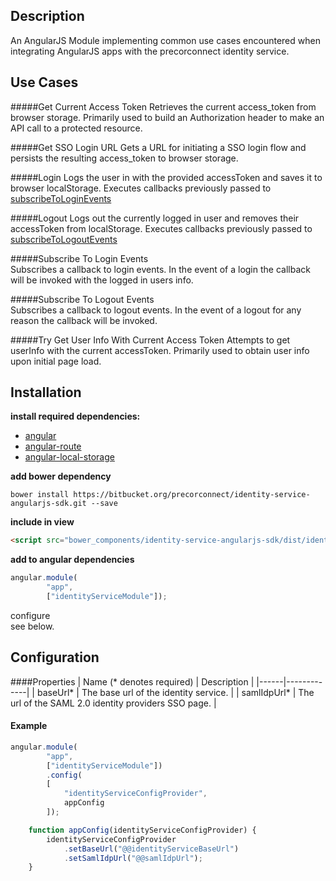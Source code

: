 ## Description
An AngularJS Module implementing common use cases encountered when integrating AngularJS apps
 with the precorconnect identity service.

## Use Cases
#####Get Current Access Token
Retrieves the current access_token from browser storage. Primarily used to build an 
Authorization header to make an API call to a protected resource. 

#####Get SSO Login URL
Gets a URL for initiating a SSO login flow and persists the resulting access_token to browser storage.

#####Login
Logs the user in with the provided accessToken and saves it to browser localStorage. 
Executes callbacks previously passed to [subscribeToLoginEvents](#subscribetologinevents)

#####Logout
Logs out the currently logged in user and removes their accessToken from localStorage. 
Executes callbacks previously passed to [subscribeToLogoutEvents](#subscribetologoutevents)

#####Subscribe To Login Events  
Subscribes a callback to login events. In the event of a login the callback will be invoked
with the logged in users info.

#####Subscribe To Logout Events  
Subscribes a callback to logout events. In the event of a logout for any reason the callback
will be invoked.

#####Try Get User Info With Current Access Token
Attempts to get userInfo with the current accessToken.
Primarily used to obtain user info upon initial page load.

## Installation  

**install required dependencies:**  
-  [angular](https://angularjs.org/)  
-  [angular-route](https://github.com/angular/bower-angular-route)  
-  [angular-local-storage](https://github.com/grevory/angular-local-storage)

**add bower dependency**  

```shell
bower install https://bitbucket.org/precorconnect/identity-service-angularjs-sdk.git --save
```  

**include in view**  
```html
<script src="bower_components/identity-service-angularjs-sdk/dist/identity-service-angularjs-sdk.js"></script>
```  

**add to angular dependencies**
```js
angular.module(
        "app",
        ["identityServiceModule"]);
```
configure  
see below.

## Configuration 
####Properties
| Name (* denotes required) | Description |
|------|-------------|
| baseUrl* | The base url of the identity service. |
| samlIdpUrl* | The url of the SAML 2.0 identity providers SSO page. |

#### Example
```js
angular.module(
        "app",
        ["identityServiceModule"])
        .config(
        [
            "identityServiceConfigProvider",
            appConfig
        ]);

    function appConfig(identityServiceConfigProvider) {
        identityServiceConfigProvider
            .setBaseUrl("@@identityServiceBaseUrl")
            .setSamlIdpUrl("@@samlIdpUrl");
    }
```